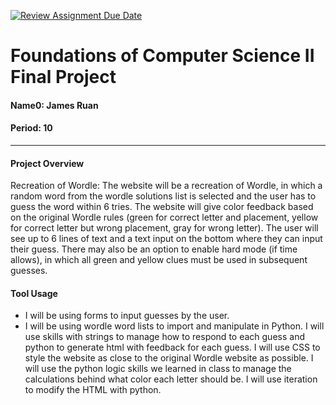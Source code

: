 [![Review Assignment Due Date](https://classroom.github.com/assets/deadline-readme-button-22041afd0340ce965d47ae6ef1cefeee28c7c493a6346c4f15d667ab976d596c.svg)](https://classroom.github.com/a/TPZ6Q_W8)
# Foundations of Computer Science II Final Project
#### Name0: James Ruan
#### Period: 10

---
#### Project Overview
Recreation of Wordle: 
The website will be a recreation of Wordle, in which a random word from the wordle solutions list is selected and the user has to guess the word within 6 tries. The website will give color feedback based on the original Wordle rules (green for correct letter and placement, yellow for correct letter but wrong placement, gray for wrong letter). The user will see up to 6 lines of text and a text input on the bottom where they can input their guess. There may also be an option to enable hard mode (if time allows), in which all green and yellow clues must be used in subsequent guesses.

#### Tool Usage
- I will be using forms to input guesses by the user. 
- I will be using wordle word lists to import and manipulate in Python. I will use skills with strings to manage how to respond to each guess and python to generate html with feedback for each guess. I will use CSS to style the website as close to the original Wordle website as possible. I will use the python logic skills we learned in class to manage the calculations behind what color each letter should be. I will use iteration to modify the HTML with python.
